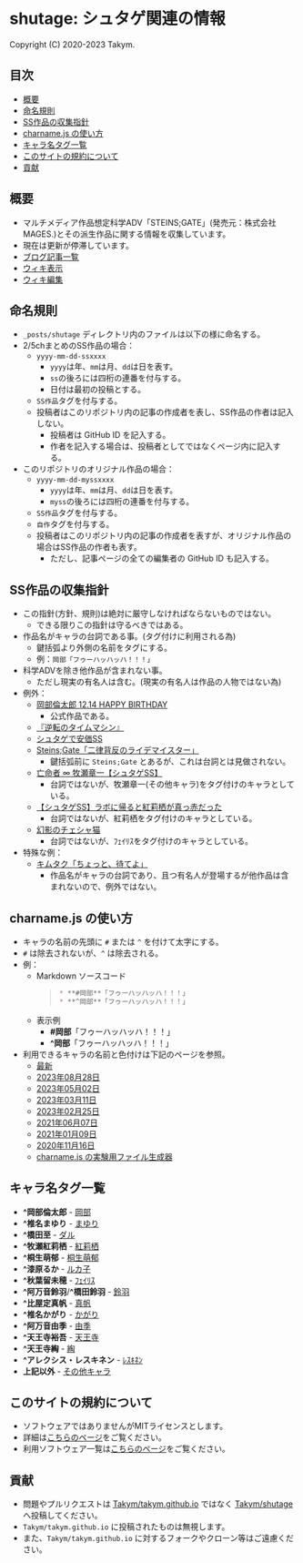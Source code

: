# shutage: シュタゲ関連の情報
Copyright (C) 2020-2023 Takym.

## 目次
* [概要](#summary)
* [命名規則](#naming_convention)
* [SS作品の収集指針](#collection_guidelines)
* [charname.js の使い方](#charname)
* [キャラ名タグ一覧](#charname_tags)
* [このサイトの規約について](#terms)
* [貢献](#contribution)

## 概要 <a id="summary"></a>
* マルチメディア作品想定科学ADV「STEINS;GATE」(発売元：株式会社MAGES.)とその派生作品に関する情報を収集しています。
* 現在は更新が停滞しています。
* [ブログ記事一覧](./posts.md)
* [ウィキ表示](https://takym.github.io/wiki/shutage)
* [ウィキ編集](https://github.com/Takym/shutage/wiki)

## 命名規則 <a id="naming_convention"></a>
* `_posts/shutage` ディレクトリ内のファイルは以下の様に命名する。
* 2/5chまとめのSS作品の場合：
	* `yyyy-mm-dd-ssxxxx`
		* `yyyy`は年、`mm`は月、`dd`は日を表す。
		* `ss`の後ろには四桁の連番を付与する。
		* 日付は最初の投稿とする。
	* `SS作品`タグを付与する。
	* 投稿者はこのリポジトリ内の記事の作成者を表し、SS作品の作者は記入しない。
		* 投稿者は GitHub ID を記入する。
		* 作者を記入する場合は、投稿者としてではなくページ内に記入する。
* このリポジトリのオリジナル作品の場合：
	* `yyyy-mm-dd-myssxxxx`
		* `yyyy`は年、`mm`は月、`dd`は日を表す。
		* `myss`の後ろには四桁の連番を付与する。
	* `SS作品`タグを付与する。
	* `自作`タグを付与する。
	* 投稿者はこのリポジトリ内の記事の作成者を表すが、オリジナル作品の場合はSS作品の作者も表す。
		* ただし、記事ページの全ての編集者の GitHub ID も記入する。

## SS作品の収集指針 <a id="collection_guidelines"></a>
* この指針(方針、規則)は絶対に厳守しなければならないものではない。
	* できる限りこの指針は守るべきではある。
* 作品名がキャラの台詞である事。(タグ付けに利用される為)
	* 鍵括弧より外側の名前をタグにする。
	* 例：`岡部「フゥーハッハッハ！！！」`
* 科学ADVを除き他作品が含まれない事。
	* ただし現実の有名人は含む。(現実の有名人は作品の人物ではない為)
* 例外：
	* [岡部倫太郎 12.14 HAPPY BIRTHDAY](https://takym.github.io/blog/shutage/2017/12/14/ss0000.html)
		* 公式作品である。
	* [『逆転のタイムマシン』](https://takym.github.io/blog/shutage/2017/05/20/ss0001.html)
	* [シュタゲで安価SS](https://takym.github.io/blog/shutage/2016/01/23/ss0000.html)
	* [Steins;Gate「二律背反のライデマイスター」](https://takym.github.io/blog/shutage/2015/09/27/ss0000.html)
		* 鍵括弧前に `Steins;Gate` とあるが、これは台詞とは見做されない。
	* [亡命者 ∞ 牧瀬章一【シュタゲSS】](https://takym.github.io/blog/shutage/2015/10/11/ss0000.html)
		* 台詞ではないが、牧瀬章一(その他キャラ)をタグ付けのキャラとしている。
	* [【シュタゲSS】ラボに帰ると紅莉栖が真っ赤だった](https://takym.github.io/blog/shutage/2015/08/06/ss0000.html)
		* 台詞ではないが、紅莉栖をタグ付けのキャラとしている。
	* [幻影のチェシャ猫](https://takym.github.io/blog/shutage/2015/02/28/ss0000.html)
		* 台詞ではないが、ﾌｪｲﾘｽをタグ付けのキャラとしている。
* 特殊な例：
	* [キムタク「ちょっと、待てよ」](https://takym.github.io/blog/shutage/2016/01/19/ss0000.html)
		* 作品名がキャラの台詞であり、且つ有名人が登場するが他作品は含まれないので、例外ではない。

## charname.js の使い方 <a id="charname"></a>
* キャラの名前の先頭に `#` または `^` を付けて太字にする。
* `#` は除去されないが、`^` は除去される。
* 例：
	* Markdown ソースコード
		>```md
		>* **#岡部**「フゥーハッハッハ！！！」
		>* **^岡部**「フゥーハッハッハ！！！」
		>```
	* 表示例
		* **#岡部**「フゥーハッハッハ！！！」
		* **^岡部**「フゥーハッハッハ！！！」
* 利用できるキャラの名前と色付けは下記のページを参照。
	* [最新](https://takym.github.io/blog/shutage/charname.html)
	* [2023年08月28日](https://takym.github.io/blog/shutage/2023/08/28/charname.html)
	* [2023年05月02日](https://takym.github.io/blog/shutage/2023/05/02/charname.html)
	* [2023年03月11日](https://takym.github.io/blog/shutage/2023/03/11/charname.html)
	* [2023年02月25日](https://takym.github.io/blog/shutage/2023/02/25/charname.html)
	* [2021年06月07日](https://takym.github.io/blog/shutage/2021/06/07/charname.html)
	* [2021年01月09日](https://takym.github.io/blog/shutage/2021/01/09/charname.html)
	* [2020年11月16日](https://takym.github.io/blog/shutage/2020/11/16/charname.html)
	* [charname.js の実験用ファイル生成器](./gen_charname.md)

## キャラ名タグ一覧 <a id="charname_tags"></a>
* **^岡部倫太郎**                - [岡部](https://takym.github.io/blog/tags.html#岡部)
* **^椎名まゆり**                - [まゆり](https://takym.github.io/blog/tags.html#まゆり)
* **^橋田至**                    - [ダル](https://takym.github.io/blog/tags.html#ダル)
* **^牧瀬紅莉栖**                - [紅莉栖](https://takym.github.io/blog/tags.html#紅莉栖)
* **^桐生萌郁**                  - [桐生萌郁](https://takym.github.io/blog/tags.html#桐生萌郁)
* **^漆原るか**                  - [ルカ子](https://takym.github.io/blog/tags.html#ルカ子)
* **^秋葉留未穂**                - [ﾌｪｲﾘｽ](https://takym.github.io/blog/tags.html#ﾌｪｲﾘｽ)
* **^阿万音鈴羽**/**^橋田鈴羽**  - [鈴羽](https://takym.github.io/blog/tags.html#鈴羽)
* **^比屋定真帆**                - [真帆](https://takym.github.io/blog/tags.html#真帆)
* **^椎名かがり**                - [かがり](https://takym.github.io/blog/tags.html#かがり)
* **^阿万音由季**                - [由季](https://takym.github.io/blog/tags.html#由季)
* **^天王寺裕吾**                - [天王寺](https://takym.github.io/blog/tags.html#天王寺)
* **^天王寺綯**                  - [綯](https://takym.github.io/blog/tags.html#綯)
* **^アレクシス・レスキネン**    - [ﾚｽｷﾈﾝ](https://takym.github.io/blog/tags.html#ﾚｽｷﾈﾝ)
* **上記以外**                   - [その他キャラ](https://takym.github.io/blog/tags.html#その他キャラ)

## このサイトの規約について <a id="terms"></a>
* ソフトウェアではありませんがMITライセンスとします。
* 詳細は[こちらのページ](./LICENSE.md)をご覧ください。
* 利用ソフトウェア一覧は[こちらのページ](https://takym.github.io/THIRD_PARTY_NOTICE.html)をご覧ください。

## 貢献 <a id="contribution"></a>
* 問題やプルリクエストは [Takym/takym.github.io](https://github.com/Takym/takym.github.io) ではなく [Takym/shutage](https://github.com/Takym/shutage) へ投稿してください。
* `Takym/takym.github.io` に投稿されたものは無視します。
* また、`Takym/takym.github.io` に対するフォークやクローン等はご遠慮ください。
